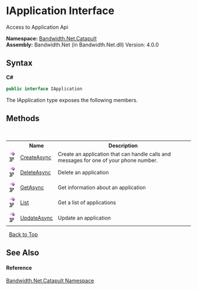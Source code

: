 ﻿# IApplication Interface
 

Access to Application Api

**Namespace:**&nbsp;<a href ="N_Bandwidth_Net_Catapult.md">Bandwidth.Net.Catapult</a><br />**Assembly:**&nbsp;Bandwidth.Net (in Bandwidth.Net.dll) Version: 4.0.0

## Syntax

**C#**<br />
``` C#
public interface IApplication
```

The IApplication type exposes the following members.


## Methods
&nbsp;<table><tr><th></th><th>Name</th><th>Description</th></tr><tr><td>![Public method](media/pubmethod.gif "Public method")![Code example](media/CodeExample.png "Code example")</td><td><a href ="M_Bandwidth_Net_Catapult_IApplication_CreateAsync.md">CreateAsync</a></td><td>
Create an application that can handle calls and messages for one of your phone number.</td></tr><tr><td>![Public method](media/pubmethod.gif "Public method")![Code example](media/CodeExample.png "Code example")</td><td><a href ="M_Bandwidth_Net_Catapult_IApplication_DeleteAsync.md">DeleteAsync</a></td><td>
Delete an application</td></tr><tr><td>![Public method](media/pubmethod.gif "Public method")![Code example](media/CodeExample.png "Code example")</td><td><a href ="M_Bandwidth_Net_Catapult_IApplication_GetAsync.md">GetAsync</a></td><td>
Get information about an application</td></tr><tr><td>![Public method](media/pubmethod.gif "Public method")![Code example](media/CodeExample.png "Code example")</td><td><a href ="M_Bandwidth_Net_Catapult_IApplication_List.md">List</a></td><td>
Get a list of applications</td></tr><tr><td>![Public method](media/pubmethod.gif "Public method")![Code example](media/CodeExample.png "Code example")</td><td><a href ="M_Bandwidth_Net_Catapult_IApplication_UpdateAsync.md">UpdateAsync</a></td><td>
Update an application</td></tr></table>&nbsp;
<a href="#iapplication-interface">Back to Top</a>

## See Also


#### Reference
<a href ="N_Bandwidth_Net_Catapult.md">Bandwidth.Net.Catapult Namespace</a><br />